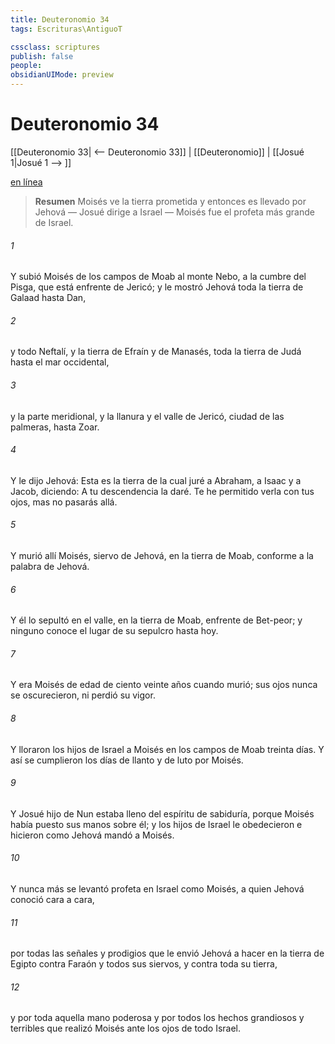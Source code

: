 ```yaml
---
title: Deuteronomio 34
tags: Escrituras\AntiguoT

cssclass: scriptures
publish: false
people:
obsidianUIMode: preview
---
```


# Deuteronomio 34
[[Deuteronomio 33| <-- Deuteronomio 33]] | [[Deuteronomio]] | [[Josué 1|Josué 1 --> ]]

[en línea](https://churchofjesuschrist.org/study/scriptures/ot/deut/34?lang=spa)

> __Resumen__
Moisés ve la tierra prometida y entonces es llevado por Jehová — Josué dirige a Israel — Moisés fue el profeta más grande de Israel.

###### 1 
Y subió Moisés de los campos de Moab al monte Nebo, a la cumbre del Pisga, que está enfrente de Jericó; y le mostró Jehová toda la tierra de Galaad hasta Dan,

###### 2 
y todo Neftalí, y la tierra de Efraín y de Manasés, toda la tierra de Judá hasta el mar occidental,

###### 3 
y la parte meridional, y la llanura y el valle de Jericó, ciudad de las palmeras, hasta Zoar.

###### 4 
Y le dijo Jehová: Esta es la tierra de la cual juré a Abraham, a Isaac y a Jacob, diciendo: A tu descendencia la daré. Te he permitido verla con tus ojos, mas no pasarás allá.

###### 5 
Y murió allí Moisés, siervo de Jehová, en la tierra de Moab, conforme a la palabra de Jehová.

###### 6 
Y él lo sepultó en el valle, en la tierra de Moab, enfrente de Bet-peor; y ninguno conoce el lugar de su sepulcro hasta hoy.

###### 7 
Y era Moisés de edad de ciento veinte años cuando murió; sus ojos nunca se oscurecieron, ni perdió su vigor.

###### 8 
Y lloraron los hijos de Israel a Moisés en los campos de Moab treinta días. Y así se cumplieron los días de llanto y de luto por Moisés.

###### 9 
Y Josué hijo de Nun estaba lleno del espíritu de sabiduría, porque Moisés había puesto sus manos sobre él; y los hijos de Israel le obedecieron e hicieron como Jehová mandó a Moisés.

###### 10 
Y nunca más se levantó profeta en Israel como Moisés, a quien Jehová conoció cara a cara,

###### 11 
por todas las señales y prodigios que le envió Jehová a hacer en la tierra de Egipto contra Faraón y todos sus siervos, y contra toda su tierra,

###### 12 
y por toda aquella mano poderosa y por todos los hechos grandiosos y terribles que realizó Moisés ante los ojos de todo Israel.

